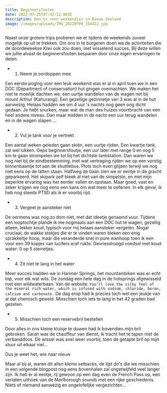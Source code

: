 ```yaml
---
title: Beginnersfouten
date: 2022-07-25T07:42:12.003Z
description: Don'ts voor weekendjes in Nieuw Zeeland
image: /images/uploads/IMG_20220709_154422.jpg
---
```


Naast onze grotere trips proberen we er tijdens de weekends zoveel mogelijk op uit te trekken. Om ons in te burgeren doen we de activiteiten die de doordeweekse Kiwi ook zou doen, met wisselend succes. Bij deze willen we jullie alvast de beginnersfouten besparen door onze eigen ervaringen te delen.

- 1. Neem je oordoppen mee

Een eerste poging voor een leuk weekend was er al in april toen we in een DOC (Department of conservation) hut gingen overnachten. We maken het niet te moeilijk dachten we, een uurtje wandelen van de wagen net bij mount Arthur (Kahurangi).
Een gezellige gezinnetje van 3 was al in de hut aanwezig. Helaas hadden we om 4 uur 's nachts nog geen oog dicht gedaan. Je hebt snurken, maar wat de man des huizes voortbracht van een heel andere niveau. Dan maar midden in de nacht een uur terug wandelen en in de wagen slapen ...

 - 2. Vul je tank voor je vertrekt

Een aantal weken geleden gaan skiën, een uurtje rijden. Een kwartje tank, zal wel lukken. Oeps beginnersfoutje, een uur later met range 0 en nog 5 km te gaan strompelen we tot bij het dichtste tankstation. Dan waren we nog niet bij de eindbestemming, met wat vertraging rijden we op een vorstig binnenbaantje tot aan de shuttlebus. Plots toch even glijden terwijl we nog niet eens op de latten staan. Halfweg de baan zien we er eentje in de gracht geparkeerd.  Het skipark zelf bleek al niet van de simpelste, en met mijn beperkte ervaring was het eerder vallen en opstaan. Maar goed, vast en zeker krijgen we nog eens een kans om wat meer te oefenen. In elk geval, ik heb nog steeds PTSD als ik er voorbij rijd.

- 3. Vergeet je aansteker niet

De oermens was nog zo dom niet, met dat ideetje genaamd vuur. Tijdens een looptochtje plande ik me nogmaals aan een DOC hut te wagen, gezellig alleen, lekker koud, typisch voor mij helaas aansteker vergeten. Nogal cruciaal, de wakke stekjes die er te vinden waren bleken een enig sprakkeltje hoop, maar die veranderde snel in pure wanhoop toen ik een voor een 39 kopjes van lucifers eraf rukte. Gevriesdroogd voedsel met koud water: 0 op 5 sterretjes.

- 4. Zit niet te lang in het water

Meer succes hadden we in Hanmer Springs, het mountainbiken was er echt top, voor elk wat wils. De zondag een hele dag in de hotsprings afgewisseld met een wildwaterbaan. Van de website: `You’ll love the silky feel of the mineral rich water, which is infused with sodium, chloride, boron, calcium and carbonate.` De dag erop had ik precies toch wel een jeukje van al dat chemisch geweld. Misschien toch iets te lang in het 42 graden bad gezeten.

- 5. Misschien toch een reservebril bestellen

Door alles in ons kleine kluisje te duwen had ik bovendien mijn bril gebroken. Sarah was de chauffeur van dienst, ik tracht het te tapen met de verbanddoos. De wissel was snel weer voorbij, toen de getapte bril op mijn stuur uit elkaar viel...

Dus je weet het, wie naar nieuw

Maar al bij al, waren dit allen kleine setbacks, de lijst do's die we misschien in een volgende blogpost nog eens bovenhalen zal ongetwijfeld veel langer zijn. Ik heb er al eentje, rij gewoon op een dag even de French Pass op, een verlaten uithoek van de Marlborough sounds met een rijke geschiedenis. Niets of niemand aanwezig en ongelofelijke vergezichten...

